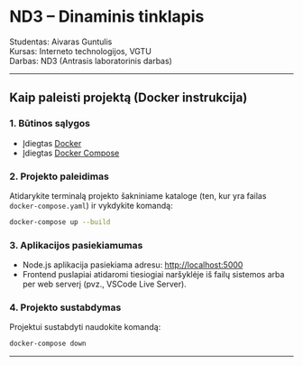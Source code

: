 # ND3 – Dinaminis tinklapis

Studentas: Aivaras Guntulis  
Kursas: Interneto technologijos, VGTU  
Darbas: ND3 (Antrasis laboratorinis darbas)

---

##  Kaip paleisti projektą (Docker instrukcija)

### 1. Būtinos sąlygos
- Įdiegtas [Docker](https://www.docker.com/)
- Įdiegtas [Docker Compose](https://docs.docker.com/compose/install/)

### 2. Projekto paleidimas

Atidarykite terminalą projekto šakniniame kataloge (ten, kur yra failas `docker-compose.yaml`) ir vykdykite komandą:

```bash
docker-compose up --build
```

### 3. Aplikacijos pasiekiamumas

- Node.js aplikacija pasiekiama adresu: [http://localhost:5000](http://localhost:5000)
- Frontend puslapiai atidaromi tiesiogiai naršyklėje iš failų sistemos arba per web serverį (pvz., VSCode Live Server).

### 4. Projekto sustabdymas

Projektui sustabdyti naudokite komandą:

```bash
docker-compose down
```

---

